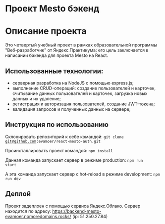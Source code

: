 # Проект Mesto бэкенд

# Описание проекта

Это четвертый учебный проект в рамках образовательной программы "Веб-разработчик" от Яндекс.Практикума: его цель заключается в написании бэкенда для проекта Mesto на React.

## Использованные технологии:

- серверная разработка на NodeJS с помощью express.js;
- выполнение CRUD-операций: создание пользователей и карточек, считывание данных пользователей и карточек, загрузка новых данных и их удаление;
- регистрация и авторизация пользователей, создание JWT-токена;
- валидация запросов и полученных данных на сервере;

## Инструкция по использованию

Склонировать репозиторий к себе командой:
<code>git clone git@github.com:evamoer/react-mesto-auth.git</code>

Проинсталлировать проект командой:
<code>npm install</code>

Данная команда запускает сервер в режиме production: 
<code>npm run start</code>

А эта команда запускает сервер с hot-reload в режиме development: 
<code>npm run dev</code>

## Деплой

Проект задеплоен с помощью сервиса Яндекс.Облако.
Сервер находится по адресу: https://backend-mesto-evamoer.nomoredomains.rocks/ (ip: 51.250.27.84)
